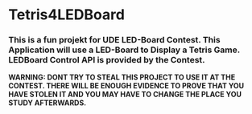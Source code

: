 # Tetris4LEDBoard
### This  is a fun projekt for UDE LED-Board Contest. This Application will use a LED-Board to Display a Tetris Game. LEDBoard Control API is provided by the Contest.

**WARNING: DONT TRY TO STEAL THIS PROJECT TO USE IT AT THE CONTEST. THERE WILL BE ENOUGH EVIDENCE TO PROVE THAT YOU HAVE STOLEN IT AND YOU MAY HAVE TO CHANGE THE PLACE YOU STUDY AFTERWARDS.**

